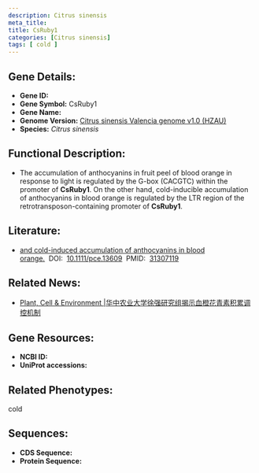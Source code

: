 ```yaml
---
description: Citrus sinensis
meta_title:
title: CsRuby1
categories: [Citrus sinensis]
tags: [ cold ]
---
```


## Gene Details:
- **Gene ID:**	[]()
- **Gene Symbol:** CsRuby1
- **Gene Name:** 
- **Genome Version:** [Citrus sinensis Valencia genome v1.0 (HZAU)]()
- **Species:** *Citrus sinensis*

## Functional Description:
   - The accumulation of anthocyanins in fruit peel of blood orange in response to light is regulated by the G-box (CACGTC) within the promoter of **CsRuby1**. On the other hand, cold-inducible accumulation of anthocyanins in blood orange is regulated by the LTR region of the retrotransposon-containing promoter of **CsRuby1**.

## Literature:
   - [and cold-induced accumulation of anthocyanins in blood orange.]( https://onlinelibrary.wiley.com/doi/full/10.1111/pce.13609)&nbsp;&nbsp;DOI:&nbsp;&nbsp;[10.1111/pce.13609](https://onlinelibrary.wiley.com/doi/full/10.1111/pce.13609)&nbsp;&nbsp;PMID:&nbsp;&nbsp;[31307119](https://pubmed.ncbi.nlm.nih.gov/31307119/)

## Related News:
   - [Plant, Cell &amp; Environment |华中农业大学徐强研究组揭示血橙花青素积累调控机制](https://mp.weixin.qq.com/s?__biz=Mzg3MDEwNDEyMg==&mid=2247485321&idx=3&sn=7a8b2f03c77c141851b4d01a4185cbd9&chksm=ce93aadcf9e423cadc7744fe447e2a68505ec88b598f56a8e21e26b8ad6a967691fe8f6ac222&scene=27#wechat_redirect)

## Gene Resources:
- **NCBI ID:** [](https://www.ncbi.nlm.nih.gov/gene/?term=)
- **UniProt accessions:** [](https://www.uniprot.org/uniprotkb//entry)

## Related Phenotypes:
cold

## Sequences:
- **CDS Sequence:**
- **Protein Sequence:**
